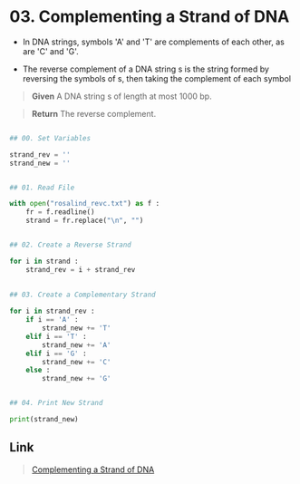 # 03. Complementing a Strand of DNA

* In DNA strings, symbols 'A' and 'T' are complements of each other, as are 'C' and 'G'.

* The reverse complement of a DNA string s is the string formed by reversing the symbols of s,
then taking the complement of each symbol 


> **Given**
> A DNA string s of length at most 1000 bp.

> **Return**
> The reverse complement.
 
```python

## 00. Set Variables

strand_rev = ''
strand_new = ''


## 01. Read File

with open("rosalind_revc.txt") as f :
	fr = f.readline()
	strand = fr.replace("\n", "")


## 02. Create a Reverse Strand

for i in strand :
    strand_rev = i + strand_rev
    
    
## 03. Create a Complementary Strand

for i in strand_rev :
    if i == 'A' :
        strand_new += 'T'
    elif i == 'T' :
        strand_new += 'A'
    elif i == 'G' :
        strand_new += 'C'
    else :
        strand_new += 'G'


## 04. Print New Strand

print(strand_new)

```


## Link

> [Complementing a Strand of DNA](http://rosalind.info/problems/revc/)
